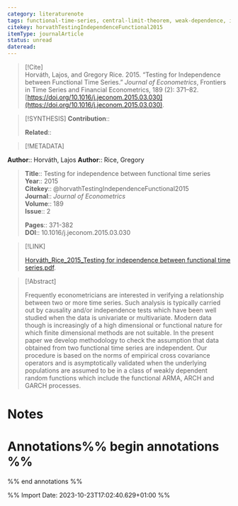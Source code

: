 ```yaml
---
category: literaturenote
tags: functional-time-series, central-limit-theorem, weak-dependence, independence-testing
citekey: horvathTestingIndependenceFunctional2015
itemType: journalArticle
status: unread  
dateread:  
---
```


> [!Cite]  
> Horváth, Lajos, and Gregory Rice. 2015. “Testing for Independence between Functional Time Series.” _Journal of Econometrics_, Frontiers in Time Series and Financial Econometrics, 189 (2): 371–82. [https://doi.org/10.1016/j.jeconom.2015.03.030](https://doi.org/10.1016/j.jeconom.2015.03.030).

> [!SYNTHESIS] 
>**Contribution**::
>
>**Related**:: 
>

> [!METADATA]  
>
**Author**:: Horváth, Lajos
**Author**:: Rice, Gregory<br>
> **Title**:: Testing for independence between functional time series    
> **Year**:: 2015     
> **Citekey**:: @horvathTestingIndependenceFunctional2015    
>**Journal**:: *Journal of Econometrics*    
>**Volume**:: 189    
>**Issue**:: 2     
>    
>    
>     
> **Pages**:: 371-382    
>**DOI**:: 10.1016/j.jeconom.2015.03.030    
>

> [!LINK] 
>
> [Horváth_Rice_2015_Testing for independence between functional time series.pdf](file:///Users/steven/Library/CloudStorage/GoogleDrive-steven.golovkine@ul.ie/My%20Drive/bibliography/Journal%20of%20Econometrics/2015/Horváth_Rice_2015_Testing%20for%20independence%20between%20functional%20time%20series.pdf).

>[!Abstract]
>
>Frequently econometricians are interested in verifying a relationship between two or more time series. Such analysis is typically carried out by causality and/or independence tests which have been well studied when the data is univariate or multivariate. Modern data though is increasingly of a high dimensional or functional nature for which finite dimensional methods are not suitable. In the present paper we develop methodology to check the assumption that data obtained from two functional time series are independent. Our procedure is based on the norms of empirical cross covariance operators and is asymptotically validated when the underlying populations are assumed to be in a class of weakly dependent random functions which include the functional ARMA, ARCH and GARCH processes.
>>


# Notes<br>
# Annotations%% begin annotations %%  
 
  
%% end annotations %%

%% Import Date: 2023-10-23T17:02:40.629+01:00 %%
